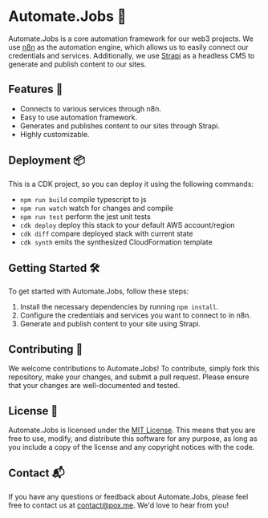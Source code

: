 # Automate.Jobs 🤖

Automate.Jobs is a core automation framework for our web3 projects. We use [n8n](https://n8n.io/) as the automation
engine, which allows us to easily connect our credentials and services. Additionally, we
use [Strapi](https://strapi.io/) as a headless CMS to generate and publish content to our sites.

## Features 🚀

- Connects to various services through n8n.
- Easy to use automation framework.
- Generates and publishes content to our sites through Strapi.
- Highly customizable.

## Deployment 📦

This is a CDK project, so you can deploy it using the following commands:

* `npm run build`   compile typescript to js
* `npm run watch`   watch for changes and compile
* `npm run test`    perform the jest unit tests
* `cdk deploy`      deploy this stack to your default AWS account/region
* `cdk diff`        compare deployed stack with current state
* `cdk synth`       emits the synthesized CloudFormation template

## Getting Started 🛠️

To get started with Automate.Jobs, follow these steps:

1. Install the necessary dependencies by running `npm install`.
2. Configure the credentials and services you want to connect to in n8n.
3. Generate and publish content to your site using Strapi.

## Contributing 🤝

We welcome contributions to Automate.Jobs! To contribute, simply fork this repository, make your changes, and submit a
pull request. Please ensure that your changes are well-documented and tested.

## License 📝

Automate.Jobs is licensed under the [MIT License](LICENSE). This means that you are free to use, modify, and distribute
this software for any purpose, as long as you include a copy of the license and any copyright notices with the code.

## Contact 📬

If you have any questions or feedback about Automate.Jobs, please feel free to contact us
at [contact@pox.me](contact@pox.me). We'd love to hear from you!
